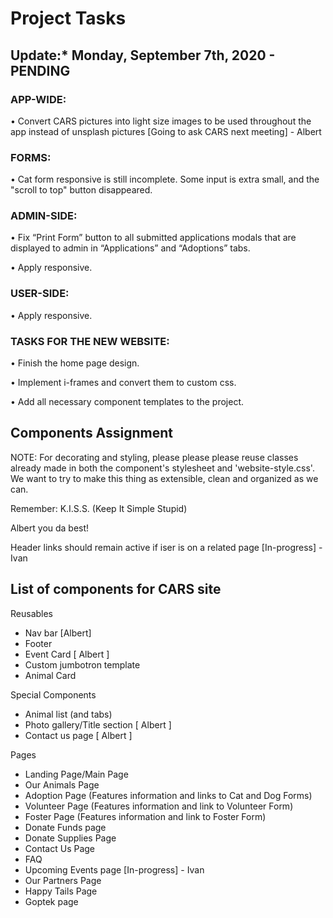 # Project Tasks

## Update:* Monday, September 7th, 2020 - PENDING

### APP-WIDE:

• Convert CARS pictures into light size images to be used throughout the app instead of unsplash pictures [Going to ask CARS next meeting] - Albert

### FORMS:

• Cat form responsive is still incomplete. Some input is extra small, and the "scroll to top" button disappeared.

### ADMIN-SIDE:

• Fix “Print Form” button to all submitted applications modals that are displayed to admin in “Applications” and “Adoptions” tabs.

• Apply responsive.

### USER-SIDE:

• Apply responsive.

### TASKS FOR THE NEW WEBSITE:

• Finish the home page design.

• Implement i-frames and convert them to custom css.

• Add all necessary component templates to the project.

## Components Assignment

NOTE: For decorating and styling, please please please reuse classes already made in both the component's stylesheet and 'website-style.css'.
We want to try to make this thing as extensible, clean and organized as we can.

Remember: K.I.S.S. (Keep It Simple Stupid)

Albert you da best!

Header links should remain active if iser is on a related page [In-progress] - Ivan

## List of components for CARS site

Reusables

- Nav bar [Albert]
- Footer
- Event Card [ Albert ]
- Custom jumbotron template
- Animal Card

Special Components

- Animal list (and tabs)
- Photo gallery/Title section [ Albert ]
- Contact us page [ Albert ]

Pages

- Landing Page/Main Page
- Our Animals Page
- Adoption Page (Features information and links to Cat and Dog Forms)
- Volunteer Page (Features information and link to Volunteer Form)
- Foster Page (Features information and link to Foster Form)
- Donate Funds page
- Donate Supplies Page
- Contact Us Page
- FAQ
- Upcoming Events page [In-progress] - Ivan
- Our Partners Page
- Happy Tails Page
- Goptek page
